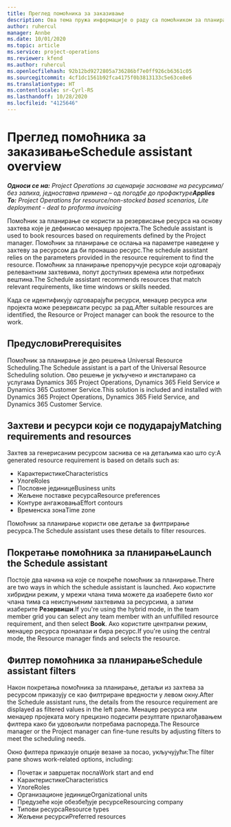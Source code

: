```yaml
---
title: Преглед помоћника за заказивање
description: Ова тема пружа информације о раду са помоћником за планирање ради резервисања ресурса.
author: ruhercul
manager: Annbe
ms.date: 10/01/2020
ms.topic: article
ms.service: project-operations
ms.reviewer: kfend
ms.author: ruhercul
ms.openlocfilehash: 92b12bd9272805a736286bf7e0ff926cb6361c05
ms.sourcegitcommit: 4cf1dc1561b92fca4175f0b3813133c5e63ce8e6
ms.translationtype: HT
ms.contentlocale: sr-Cyrl-RS
ms.lasthandoff: 10/28/2020
ms.locfileid: "4125646"
---
```

# <a name="schedule-assistant-overview"></a><span data-ttu-id="27204-103">Преглед помоћника за заказивање</span><span class="sxs-lookup"><span data-stu-id="27204-103">Schedule assistant overview</span></span>

<span data-ttu-id="27204-104">_**Односи се на:** Project Operations за сценарије засноване на ресурсима/без залиха, једноставна примена – од погодбе до профактуре_</span><span class="sxs-lookup"><span data-stu-id="27204-104">_**Applies To:** Project Operations for resource/non-stocked based scenarios, Lite deployment - deal to proforma invoicing_</span></span>

<span data-ttu-id="27204-105">Помоћник за планирање се користи за резервисање ресурса на основу захтева које је дефинисао менаџер пројекта.</span><span class="sxs-lookup"><span data-stu-id="27204-105">The Schedule assistant is used to book resources based on requirements defined by the Project manager.</span></span> <span data-ttu-id="27204-106">Помоћник за планирање се ослања на параметре наведене у захтеву за ресурсом да би пронашао ресурс.</span><span class="sxs-lookup"><span data-stu-id="27204-106">The schedule assistant relies on the parameters provided in the resource requirement to find the resource.</span></span> <span data-ttu-id="27204-107">Помоћник за планирање препоручује ресурсе који одговарају релевантним захтевима, попут доступних времена или потребних вештина.</span><span class="sxs-lookup"><span data-stu-id="27204-107">The Schedule assistant recommends resources that match relevant requirements, like time windows or skills needed.</span></span>

<span data-ttu-id="27204-108">Када се идентификују одговарајући ресурси, менаџер ресурса или пројекта може резервисати ресурс за рад.</span><span class="sxs-lookup"><span data-stu-id="27204-108">After suitable resources are identified, the Resource or Project manager can book the resource to the work.</span></span>

## <a name="prerequisites"></a><span data-ttu-id="27204-109">Предуслови</span><span class="sxs-lookup"><span data-stu-id="27204-109">Prerequisites</span></span>

<span data-ttu-id="27204-110">Помоћник за планирање је део решења Universal Resource Scheduling.</span><span class="sxs-lookup"><span data-stu-id="27204-110">The Schedule assistant is a part of the Universal Resource Scheduling solution.</span></span> <span data-ttu-id="27204-111">Ово решење је укључено и инсталирано са услугама Dynamics 365 Project Operations, Dynamics 365 Field Service и Dynamics 365 Customer Service.</span><span class="sxs-lookup"><span data-stu-id="27204-111">This solution is included and installed with Dynamics 365 Project Operations, Dynamics 365 Field Service, and Dynamics 365 Customer Service.</span></span>

## <a name="matching-requirements-and-resources"></a><span data-ttu-id="27204-112">Захтеви и ресурси који се подударају</span><span class="sxs-lookup"><span data-stu-id="27204-112">Matching requirements and resources</span></span>

<span data-ttu-id="27204-113">Захтев за генерисаним ресурсом заснива се на детаљима као што су:</span><span class="sxs-lookup"><span data-stu-id="27204-113">A generated resource requirement is based on details such as:</span></span>

-   <span data-ttu-id="27204-114">Карактеристике</span><span class="sxs-lookup"><span data-stu-id="27204-114">Characteristics</span></span>
-   <span data-ttu-id="27204-115">Улоге</span><span class="sxs-lookup"><span data-stu-id="27204-115">Roles</span></span>
-   <span data-ttu-id="27204-116">Пословне јединице</span><span class="sxs-lookup"><span data-stu-id="27204-116">Business units</span></span>
-   <span data-ttu-id="27204-117">Жељене поставке ресурса</span><span class="sxs-lookup"><span data-stu-id="27204-117">Resource preferences</span></span>
-   <span data-ttu-id="27204-118">Контуре ангажовања</span><span class="sxs-lookup"><span data-stu-id="27204-118">Effort contours</span></span>
-   <span data-ttu-id="27204-119">Временска зона</span><span class="sxs-lookup"><span data-stu-id="27204-119">Time zone</span></span>

<span data-ttu-id="27204-120">Помоћник за планирање користи ове детаље за филтрирање ресурса.</span><span class="sxs-lookup"><span data-stu-id="27204-120">The Schedule assistant uses these details to filter resources.</span></span>

## <a name="launch-the-schedule-assistant"></a><span data-ttu-id="27204-121">Покретање помоћника за планирање</span><span class="sxs-lookup"><span data-stu-id="27204-121">Launch the Schedule assistant</span></span>

<span data-ttu-id="27204-122">Постоје два начина на које се покреће помоћник за планирање.</span><span class="sxs-lookup"><span data-stu-id="27204-122">There are two ways in which the schedule assistant is launched.</span></span> <span data-ttu-id="27204-123">Ако користите хибридни режим, у мрежи члана тима можете да изаберете било ког члана тима са неиспуњеним захтевима за ресурсима, а затим изаберите **Резервиши**.</span><span class="sxs-lookup"><span data-stu-id="27204-123">If you're using the hybrid mode, in the team member grid you can select any team member with an unfulfilled resource requirement, and then select **Book**.</span></span> <span data-ttu-id="27204-124">Ако користите централни режим, менаџер ресурса проналази и бира ресурс.</span><span class="sxs-lookup"><span data-stu-id="27204-124">If you're using the central mode, the Resource manager finds and selects the resource.</span></span>

## <a name="schedule-assistant-filters"></a><span data-ttu-id="27204-125">Филтер помоћника за планирање</span><span class="sxs-lookup"><span data-stu-id="27204-125">Schedule assistant filters</span></span>

<span data-ttu-id="27204-126">Након покретања помоћника за планирање, детаљи из захтева за ресурсом приказују се као филтриране вредности у левом окну.</span><span class="sxs-lookup"><span data-stu-id="27204-126">After the Schedule assistant runs, the details from the resource requirement are displayed as filtered values in the left pane.</span></span> <span data-ttu-id="27204-127">Менаџер ресурса или менаџер пројеката могу прецизно подесити резултате прилагођавањем филтера како би удовољили потребама распореда.</span><span class="sxs-lookup"><span data-stu-id="27204-127">The Resource manager or the Project manager can fine-tune results by adjusting filters to meet the scheduling needs.</span></span>

<span data-ttu-id="27204-128">Окно филтера приказује опције везане за посао, укључујући:</span><span class="sxs-lookup"><span data-stu-id="27204-128">The filter pane shows work-related options, including:</span></span>

-   <span data-ttu-id="27204-129">Почетак и завршетак посла</span><span class="sxs-lookup"><span data-stu-id="27204-129">Work start and end</span></span>
-   <span data-ttu-id="27204-130">Карактеристике</span><span class="sxs-lookup"><span data-stu-id="27204-130">Characteristics</span></span>
-   <span data-ttu-id="27204-131">Улоге</span><span class="sxs-lookup"><span data-stu-id="27204-131">Roles</span></span>
-   <span data-ttu-id="27204-132">Организационе јединице</span><span class="sxs-lookup"><span data-stu-id="27204-132">Organizational units</span></span>
-   <span data-ttu-id="27204-133">Предузеће које обезбеђује ресурсе</span><span class="sxs-lookup"><span data-stu-id="27204-133">Resourcing company</span></span>
-   <span data-ttu-id="27204-134">Типови ресурса</span><span class="sxs-lookup"><span data-stu-id="27204-134">Resource types</span></span>
-   <span data-ttu-id="27204-135">Жељени ресурси</span><span class="sxs-lookup"><span data-stu-id="27204-135">Preferred resources</span></span>
